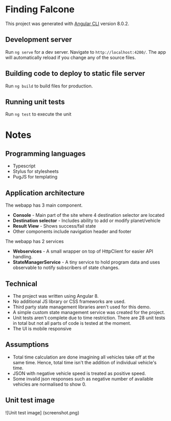 # Finding Falcone

This project was generated with [Angular CLI](https://github.com/angular/angular-cli) version 8.0.2.

## Development server

Run `ng serve` for a dev server. Navigate to `http://localhost:4200/`. The app will automatically reload if you change any of the source files.

## Building code to deploy to static file server
Run `ng build` to build files for production. 

## Running unit tests

Run `ng test` to execute the unit


# Notes

## Programming languages
* Typescript
* Stylus for stylesheets
* PugJS for templating


## Application architecture

The webapp has 3 main component.

* **Console** - Main part of the site where 4 destination selector are located
* **Destination selector** - Includes ability to add or modify planet/vehicle
* **Result View** - Shows success/fail state
* Other components include navigation header and footer

The webapp has 2 services

* **Webservices** - A small wrapper on top of HttpClient for easier API handling.
* **StateManagerService** - A tiny service to hold program data and uses observable to notify subscribers of state changes.

## Technical

* The project was written using Angular 8.
* No additional JS library or CSS frameworks are used.
* Third party state management libraries aren't used for this demo.
* A simple custom state management service was created for the project.
* Unit tests aren't complete due to time restriction. There are 28 unit tests in total but not all parts of code is tested at the moment.
* The UI is mobile responsive


## Assumptions
* Total time calculation are done imagining all vehicles take off at the same time. Hence, total time isn't the addition of individual vehicle's time.
* JSON with negative vehicle speed is treated as positive speed.
* Some invalid json responses such as negative number of available vehicles are normalised to show 0.


## Unit test image
![Unit test image] (screenshot.png)